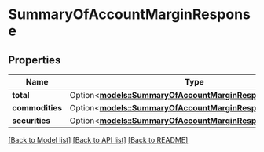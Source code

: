 # SummaryOfAccountMarginResponse

## Properties

Name | Type | Description | Notes
------------ | ------------- | ------------- | -------------
**total** | Option<[**models::SummaryOfAccountMarginResponseTotal**](summaryOfAccountMarginResponse_total.md)> |  | [optional]
**commodities** | Option<[**models::SummaryOfAccountMarginResponseTotal**](summaryOfAccountMarginResponse_total.md)> |  | [optional]
**securities** | Option<[**models::SummaryOfAccountMarginResponseSecurities**](summaryOfAccountMarginResponse_securities.md)> |  | [optional]

[[Back to Model list]](../README.md#documentation-for-models) [[Back to API list]](../README.md#documentation-for-api-endpoints) [[Back to README]](../README.md)
